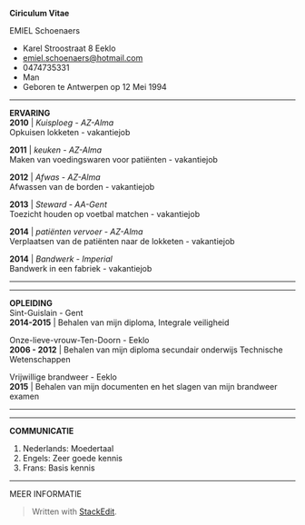 **Ciriculum Vitae**

 EMIEL Schoenaers

 - Karel Stroostraat 8 Eeklo
 - emiel.schoenaers@hotmail.com
 - 0474735331
 - Man
 - Geboren te Antwerpen op 12 Mei 1994 

------
**ERVARING**	
**2010** | *Kuisploeg - AZ-Alma* <br>
Opkuisen lokketen - vakantiejob

**2011** | *keuken - AZ-Alma* <br>
Maken van voedingswaren voor patiënten - vakantiejob

**2012** | *Afwas - AZ-Alma* <br>
Afwassen van de borden - vakantiejob

**2013** | *Steward - AA-Gent* <br>
Toezicht houden op voetbal matchen - vakantiejob

**2014** | *patiënten vervoer - AZ-Alma* <br>
Verplaatsen van de patiënten naar de lokketen - vakantiejob

**2014** | *Bandwerk - Imperial* <br>
Bandwerk in een fabriek - vakantiejob

------

------
**OPLEIDING**	
Sint-Guislain - Gent <br>
**2014-2015** | Behalen van mijn diploma, Integrale veiligheid

Onze-lieve-vrouw-Ten-Doorn - Eeklo <br>
**2006 - 2012** | Behalen van mijn diploma secundair onderwijs Technische Wetenschappen

Vrijwillige brandweer - Eeklo <br>
**2015** | Behalen van mijn documenten en het slagen van mijn brandweer examen

------

------
**COMMUNICATIE**	

 1. Nederlands: Moedertaal
 2. Engels: Zeer goede kennis
 3. Frans: Basis kennis

------
MEER INFORMATIE	





> Written with [StackEdit](https://stackedit.io/).